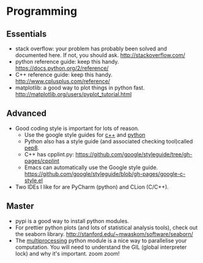 Programming
===========

Essentials
----------

  - stack overflow: your problem has probably been solved and documented here. If not, you should ask. http://stackoverflow.com/
  - python reference guide: keep this handy. https://docs.python.org/2/reference/
  - C++ reference guide: keep this handy. http://www.cplusplus.com/reference/
  - matplotlib: a good way to plot things in python fast. http://matplotlib.org/users/pyplot_tutorial.html

Advanced
----------

  - Good coding style is important for lots of reason.
      - Use the google style guides for [c++](http://google.github.io/styleguide/cppguide.html) and [python](http://google.github.io/styleguide/pyguide.html)
      - Python also has a style guide (and associated checking tool)called [pep8](https://www.python.org/dev/peps/pep-0008/).
      - C++ has cpplint.py: https://github.com/google/styleguide/tree/gh-pages/cpplint
      - Emacs can automatically use the Google style guide. https://github.com/google/styleguide/blob/gh-pages/google-c-style.el
  - Two IDEs I like for are PyCharm (python) and CLion (C/C++).

Master
----------

  - pypi is a good way to install python modules. 
  - For prettier python plots (and lots of statistical analysis tools), check out the seaborn library. http://stanford.edu/~mwaskom/software/seaborn/
  - The [multiprocessing](https://docs.python.org/2/library/multiprocessing.html) python module is a nice way to parallelise your computation. You will need to understand the GIL (global interpreter lock) and why it's important. zoom zoom!
